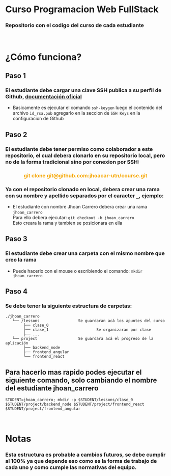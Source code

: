 # Curso Programacion Web FullStack

### Repositorio con el codigo del curso de cada estudiante

<br>

# ¿Cómo funciona?

## Paso 1

### El estudiante debe cargar una clave SSH publica a su perfil de Github, [documentación oficial](https://docs.github.com/en/authentication/connecting-to-github-with-ssh/adding-a-new-ssh-key-to-your-github-account)

* Basicamente es ejecutar el comando `ssh-keygen` luego el contenido
del archivo `id_rsa.pub` agregarlo en la seccion de `SSH Keys` en la configuracion de Github

## Paso 2

### El estudiante debe tener permiso como colaborador a este repositorio, el cual debera clonarlo en su repositorio local, pero no de la forma tradicional sino por conexion por SSH:  
<h3 align="center" style="color:#f6a700">git clone git@github.com:jhoacar-utn/course.git</h3>

### Ya con el repositorio clonado en local, debera crear una rama con su nombre y apellido separados por el caracter `_`, ejemplo:

* El estudiante con nombre Jhoan Carrero debera crear una rama `jhoan_carrero`
<br>Para ello debera ejecutar: `git checkout -b jhoan_carrero`
<br>Esto creara la rama y tambien se posicionara en ella

## Paso 3

### El estudiante debe crear una carpeta con el mismo nombre que creo la rama

* Puede hacerlo con el mouse o escribiendo el comando: `mkdir jhoan_carrero`


## Paso 4

### Se debe tener la siguiente estructura de carpetas:

    ./jhoan_carrero
       └── /lessons                 Se guardaran acá los apuntes del curso
            ├── clase_0       
            ├── clase_1                     Se organizaran por clase
            ├── ...
       └── project                  Se guardara acá el progreso de la aplicación
            ├── backend_node
            ├── frontend_angular    
            └── frontend_react

## Para hacerlo mas rapido podes ejecutar el siguiente comando, solo cambiando el nombre del estudiante jhoan_carrero
`
STUDENT=jhoan_carrero; mkdir -p $STUDENT/lessons/clase_0 $STUDENT/project/backend_node $STUDENT/project/frontend_react $STUDENT/project/frontend_angular 
`

<br>

# Notas

### Esta estructura es probable a cambios futuros, se debe cumplir al 100% ya que depende eso como es la forma de trabajo de cada uno y como cumple las normativas del equipo.
